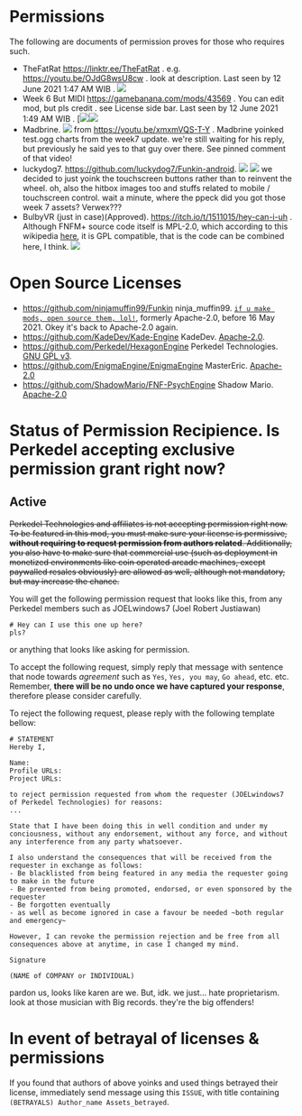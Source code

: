 # Permissions
The following are documents of permission proves for those who requires such.

- TheFatRat https://linktr.ee/TheFatRat . e.g. https://youtu.be/OJdG8wsU8cw . look at description. Last seen by 12 June 2021 1:47 AM WIB . [![](https://github.com/Perkedel/After-Church/raw/master/RAW%20files/Skrensut/anPermissonTheFatRat.png )](https://github.com/Perkedel/After-Church/blob/master/RAW%20files/Skrensut/anPermissonTheFatRat.png )
- Week 6 But MIDI https://gamebanana.com/mods/43569  .  You can edit mod, but pls credit . see License side bar. Last seen by 12 June 2021 1:49 AM WIB . [![](https://github.com/Perkedel/After-Church/raw/master/RAW%20files/Skrensut/you%20can%20edit%20mod%20week%206%20but%20midi.png )![](https://github.com/Perkedel/After-Church/blob/master/RAW%20files/Skrensut/you%20can%20edit%20mod%20week%206%20but%20midi.png )
- Madbrine. ![](https://github.com/Perkedel/After-Church/raw/master/RAW%20files/Skrensut/anTestMadbrinPermissionNoLongerReply.png ) from https://youtu.be/xmxmVQS-T-Y . Madbrine yoinked test.ogg charts from the week7 update. we're still waiting for his reply, but previously he said yes to that guy over there. See pinned comment of that video! 
- luckydog7. https://github.com/luckydog7/Funkin-android. ![](https://github.com/Perkedel/After-Church/raw/master/RAW%20files/Skrensut/Permission-luckydog7-funkin-android.png) ![](https://github.com/Perkedel/After-Church/raw/master/RAW%20files/Skrensut/Permission-luckydog7-funkin-android_usePatent_akaYoink.png ) we decided to just yoink the touchscreen buttons rather than to reinvent the wheel. oh, also the hitbox images too and stuffs related to mobile / touchscreen control. wait a minute, where the ppeck did you got those week 7 assets? Verwex???
- BulbyVR (just in case)(Approved). https://itch.io/t/1511015/hey-can-i-uh . Although FNFM+ source code itself is MPL-2.0, which according to this wikipedia [here](https://en.wikipedia.org/wiki/License_compatibility#GPL_compatibility ), it is GPL compatible, that is the code can be combined here, I think. ![](https://raw.githubusercontent.com/Perkedel/After-Church/master/RAW%20files/Skrensut/BulbyVR%20lets%20us.png )

# Open Source Licenses
- https://github.com/ninjamuffin99/Funkin ninja_muffin99. [`if u make mods, open source them, lol!`](https://github.com/ninjamuffin99/Funkin/blob/master/LICENSE ), formerly Apache-2.0, before 16 May 2021. Okey it's back to Apache-2.0 again.
- https://github.com/KadeDev/Kade-Engine KadeDev. [Apache-2.0](https://github.com/KadeDev/Kade-Engine/blob/stable/LICENSE ).
- https://github.com/Perkedel/HexagonEngine Perkedel Technologies. [GNU GPL v3](https://github.com/Perkedel/HexagonEngine/blob/master/LICENSE ).
- https://github.com/EnigmaEngine/EnigmaEngine MasterEric. [Apache-2.0](https://github.com/EnigmaEngine/EnigmaEngine/blob/stable/LICENSE )
- https://github.com/ShadowMario/FNF-PsychEngine Shadow Mario. [Apache-2.0](https://github.com/ShadowMario/FNF-PsychEngine/blob/main/LICENSE)

# Status of Permission Recipience. Is Perkedel accepting exclusive permission grant right now? 
## Active

~~Perkedel Technologies and affiliates is not accepting permission right now. To be featured in this mod, you must make sure your license is permissive, **without requiring to request permission from authors related**. Additionally, you also have to make sure that commercial use (such as deployment in monetized environments like coin operated arcade machines, except paywalled resales obviously) are allowed as well, although not mandatory, but may increase the chance.~~

You will get the following permission request that looks like this, from any Perkedel members such as JOELwindows7 (Joel Robert Justiawan)

```
# Hey can I use this one up here?
pls?
```

or anything that looks like asking for permission.

To accept the following request, simply reply that message with sentence that node towards *agreement* such as `Yes`, `Yes, you may`, `Go ahead`, etc. etc. Remember, **there will be no undo once we have captured your response**, therefore please consider carefully.

To reject the following request, please reply with the following template bellow:
```
# STATEMENT
Hereby I,

Name:
Profile URLs:
Project URLs:

to reject permission requested from whom the requester (JOELwindows7 of Perkedel Technologies) for reasons:
...

State that I have been doing this in well condition and under my conciousness, without any endorsement, without any force, and without any interference from any party whatsoever.

I also understand the consequences that will be received from the requester in exchange as follows:
- Be blacklisted from being featured in any media the requester going to make in the future
- Be prevented from being promoted, endorsed, or even sponsored by the requester
- Be forgotten eventually
- as well as become ignored in case a favour be needed ~both regular and emergency~

However, I can revoke the permission rejection and be free from all consequences above at anytime, in case I changed my mind.

Signature

(NAME of COMPANY or INDIVIDUAL)
```
pardon us, looks like karen are we. But, idk. we just... hate proprietarism.  
look at those musician with Big records. they're the big offenders!

# In event of betrayal of licenses & permissions
If you found that authors of above yoinks and used things betrayed their license, immediately send message using this `ISSUE`, with title containing `(BETRAYALS) Author_name Assets_betrayed`.